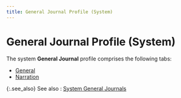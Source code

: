 ```yaml
---
title: General Journal Profile (System)
---
```


# General Journal Profile (System) 


The system **General Journal** profile comprises the following tabs:

- [General]({{site.acc_baseurl}}/general-journals/system-general-journals/system_general_journal_profile_general.html)
- [Narration]({{site.acc_baseurl}}/general-journals/system-general-journals/notes_sysgenjrnl.html)



{:.see_also}
See also
: [System General Journals]({{site.acc_baseurl}}/general-journals/system-general-journals/system_general_journals.html)
